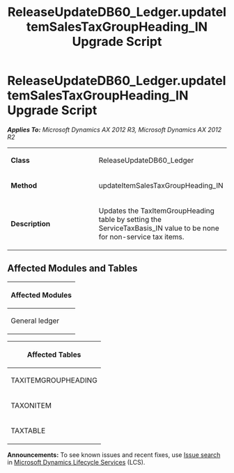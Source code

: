 ﻿---
title: ReleaseUpdateDB60_Ledger.updateItemSalesTaxGroupHeading_IN Upgrade Script
TOCTitle: ReleaseUpdateDB60_Ledger.updateItemSalesTaxGroupHeading_IN Upgrade Script
ms:assetid: d42b3c65-3537-4f94-c283-02da2f507bae
ms:mtpsurl: https://msdn.microsoft.com/en-us/library/JJ687015(v=AX.60)
ms:contentKeyID: 49711464
ms.date: 05/18/2015
mtps_version: v=AX.60
---

# ReleaseUpdateDB60\_Ledger.updateItemSalesTaxGroupHeading\_IN Upgrade Script 


_**Applies To:** Microsoft Dynamics AX 2012 R3, Microsoft Dynamics AX 2012 R2_

<table>
<colgroup>
<col style="width: 50%" />
<col style="width: 50%" />
</colgroup>
<tbody>
<tr class="odd">
<td><p><strong>Class</strong></p></td>
<td><p>ReleaseUpdateDB60_Ledger</p></td>
</tr>
<tr class="even">
<td><p><strong>Method</strong></p></td>
<td><p>updateItemSalesTaxGroupHeading_IN</p></td>
</tr>
<tr class="odd">
<td><p><strong>Description</strong></p></td>
<td><p>Updates the TaxItemGroupHeading table by setting the ServiceTaxBasis_IN value to be none for non-service tax items.</p></td>
</tr>
</tbody>
</table>


## Affected Modules and Tables

<table>
<colgroup>
<col style="width: 100%" />
</colgroup>
<thead>
<tr class="header">
<th><p>Affected Modules</p></th>
</tr>
</thead>
<tbody>
<tr class="odd">
<td><p>General ledger</p></td>
</tr>
</tbody>
</table>


<table>
<colgroup>
<col style="width: 100%" />
</colgroup>
<thead>
<tr class="header">
<th><p>Affected Tables</p></th>
</tr>
</thead>
<tbody>
<tr class="odd">
<td><p>TAXITEMGROUPHEADING</p></td>
</tr>
<tr class="even">
<td><p>TAXONITEM</p></td>
</tr>
<tr class="odd">
<td><p>TAXTABLE</p></td>
</tr>
</tbody>
</table>

  
**Announcements:** To see known issues and recent fixes, use [Issue search](http://go.microsoft.com/fwlink/?linkid=389258) in [Microsoft Dynamics Lifecycle Services](http://go.microsoft.com/fwlink/?linkid=306505) (LCS).

